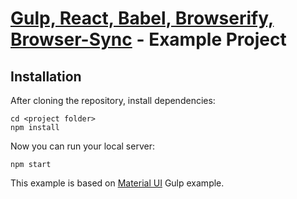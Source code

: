 # [Gulp, React, Babel, Browserify, Browser-Sync](https://github.com/n0m0r3pa1n/babel_browserify_gulp_react_template) - Example Project

## Installation
After cloning the repository, install dependencies:
```
cd <project folder>
npm install
```

Now you can run your local server:
```
npm start
```

This example is based on [Material UI](https://github.com/callemall/material-ui) Gulp example.